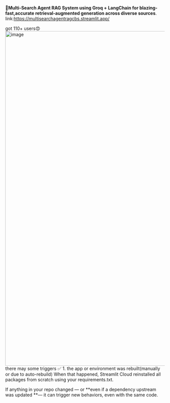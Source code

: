 🚀**Multi-Search Agent RAG System using Groq + LangChain for blazing-fast,accurate retrieval-augmented generation across diverse sources**.
link:https://multisearchagentragcbs.streamlit.app/

got 110+ users😍
<img width="1885" height="1055" alt="image" src="https://github.com/user-attachments/assets/a076a66a-fa56-45e1-bd1a-074d71742ca6" />
there may some triggers
✅ 1. the app or environment was rebuilt(manually or due to auto-rebuild)
When that happened, Streamlit Cloud reinstalled all packages from scratch using your requirements.txt.

If anything in your repo changed — or **even if a dependency upstream was updated **— it can trigger new behaviors, even with the same code.
